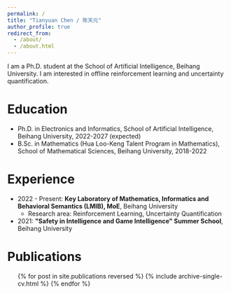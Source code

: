 ```yaml
---
permalink: /
title: "Tianyuan Chen / 陈天元"
author_profile: true
redirect_from: 
  - /about/
  - /about.html
---
```


<style>
.author-highlight {
  font-weight: bold;
}
</style>

I am a Ph.D. student at the School of Artificial Intelligence, Beihang University. I am interested in offline reinforcement learning and uncertainty quantification.

Education
======
* Ph.D. in Electronics and Informatics, School of Artificial Intelligence, Beihang University, 2022-2027 (expected)
* B.Sc. in Mathematics (Hua Loo-Keng Talent Program in Mathematics), School of Mathematical Sciences, Beihang University, 2018-2022

Experience
======
* 2022 - Present: **Key Laboratory of Mathematics, Informatics and Behavioral Semantics (LMIB), MoE**, Beihang University
  * Research area: Reinforcement Learning, Uncertainty Quantification
* 2021: **"Safety in Intelligence and Game Intelligence" Summer School**, Beihang University

Publications
======
  <ul>{% for post in site.publications reversed %}
    {% include archive-single-cv.html %}
  {% endfor %}</ul>